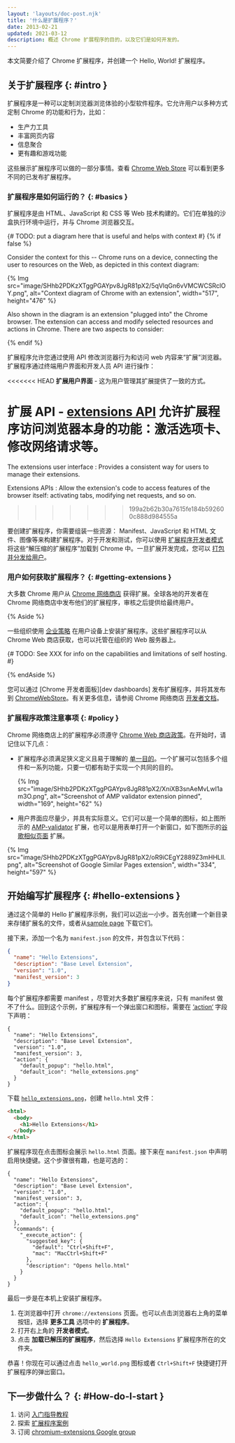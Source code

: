 ```yaml
---
layout: 'layouts/doc-post.njk'
title: '什么是扩展程序？'
date: 2013-02-21
updated: 2021-03-12
description: 概述 Chrome 扩展程序的目的，以及它们是如何开发的。
---
```


本文简要介绍了 Chrome 扩展程序，并创建一个 Hello, World! 扩展程序。

## 关于扩展程序 {: #intro }

扩展程序是一种可以定制浏览器浏览体验的小型软件程序。它允许用户以多种方式定制 Chrome 的功能和行为，比如：

- 生产力工具
- 丰富网页内容
- 信息聚合
- 更有趣和游戏功能

这些展示扩展程序可以做的一部分事情。查看 [Chrome Web Store][cws] 可以看到更多不同的已发布扩展程序。

### 扩展程序是如何运行的？ {: #basics }

扩展程序是由 HTML、JavaScript 和 CSS 等 Web 技术构建的。它们在单独的沙盒执行环境中运行，并与 Chrome 浏览器交互。

{# TODO: put a diagram here that is useful and helps with context #}
{% if false %}

Consider the context for this -- Chrome runs on a device, connecting the user to resources on the Web, as depicted in this context diagram:

{% Img src="image/SHhb2PDKzXTggPGAYpv8JgR81pX2/5qVlqGn6vVMCWCSRclOY.png", alt="Context diagram of Chrome with an extension", width="517", height="476" %}

Also shown in the diagram is an extension "plugged into" the Chrome browser. The extension can access and modify selected resources and actions in Chrome. There are two aspects to consider:

{% endif %}

扩展程序允许您通过使用 API 修改浏览器行为和访问 web 内容来“扩展”浏览器。扩展程序通过终端用户界面和开发人员 API 进行操作：

<<<<<<< HEAD
**扩展用户界面** - 这为用户管理其扩展提供了一致的方式。

**扩展 API** - [extensions API](/docs/extensions/reference/) 允许扩展程序访问浏览器本身的功能：激活选项卡、修改网络请求等。
=======
The extensions user interface
: Provides a consistent way for users to manage their extensions.

Extensions APIs
: Allow the extension's code to access features of the browser itself: activating tabs, modifying net requests, and so on.
>>>>>>> 199a2b62b30a7615fe184b592600c888d984555a

要创建扩展程序，你需要组装一些资源： Manifest、JavaScript 和 HTML 文件、图像等来构建扩展程序。对于开发和测试，你可以使用 [扩展程序开发者模式][devmode] 将这些“解压缩的扩展程序”加载到 Chrome 中。一旦扩展开发完成，您可以 [打包并分发给用户][cws-publish]。

### 用户如何获取扩展程序？ {: #getting-extensions }

大多数 Chrome 用户从 [Chrome 网络商店][cws] 获得扩展。全球各地的开发者在 Chrome 网络商店中发布他们的扩展程序，审核之后提供给最终用户。

{% Aside %}

一些组织使用 [企业策略][enterprise policies] 在用户设备上安装扩展程序。这些扩展程序可以从 Chrome Web 商店获取，也可以托管在组织的 Web 服务器上。

{# TODO: See XXX for info on the capabilities and limitations of self hosting. #}

{% endAside %}

您可以通过 [Chrome 开发者面板][dev dashboards] 发布扩展程序，并将其发布到 [ChromeWebStore][cws]。有关更多信息，请参阅 Chrome 网络商店 [开发者文档][cws-docs]。

### 扩展程序政策注意事项 {: #policy }

Chrome 网络商店上的扩展程序必须遵守 [Chrome Web 商店政策][cws-policies]。在开始时，请记住以下几点：

- 扩展程序必须满足狭义定义且易于理解的 [单一目的][single purpose]。一个扩展可以包括多个组件和一系列功能，只要一切都有助于实现一个共同的目的。

  {% Img src="image/SHhb2PDKzXTggPGAYpv8JgR81pX2/XniXB3snAeMvLwI1am3O.png", alt="Screenshot of AMP validator extension pinned", width="169", height="62" %}

- 用户界面应尽量少，并具有实际意义。它们可以是一个简单的图标，如上图所示的 [AMP-validator][amp-validator] 扩展，也可以是用表单打开一个新窗口，如下图所示的[谷歌相似页面][similar-pages-extension] 扩展。

{% Img src="image/SHhb2PDKzXTggPGAYpv8JgR81pX2/oR9iCEgY2889Z3mHHLll.png", alt="Screenshot of Google Similar Pages extension", width="334", height="597" %}

## 开始编写扩展程序 {: #hello-extensions }

通过这个简单的 Hello 扩展程序示例，我们可以迈出一小步。首先创建一个新目录来存储扩展名的文件，或者从[sample page][hello-sample] 下载它们。

接下来，添加一个名为 `manifest.json` 的文件，并包含以下代码：

```json
{
  "name": "Hello Extensions",
  "description": "Base Level Extension",
  "version": "1.0",
  "manifest_version": 3
}
```

每个扩展程序都需要 manifest ，尽管对大多数扩展程序来说，只有 manifest 做不了什么。回到这个示例，扩展程序有一个弹出窗口和图标，需要在 [‘action‘][action-field] 字段下声明：

```json/5-8
{
  "name": "Hello Extensions",
  "description": "Base Level Extension",
  "version": "1.0",
  "manifest_version": 3,
  "action": {
    "default_popup": "hello.html",
    "default_icon": "hello_extensions.png"
  }
}
```

下载 [`hello_extensions.png`][hello-uploader]，创建 `hello.html` 文件：

```html
<html>
  <body>
    <h1>Hello Extensions</h1>
  </body>
</html>
```

扩展程序现在点击图标会展示 `hello.html` 页面。接下来在 `manifest.json` 中声明启用快捷键。这个步骤很有趣，也是可选的：

```json/9-17
{
  "name": "Hello Extensions",
  "description": "Base Level Extension",
  "version": "1.0",
  "manifest_version": 3,
  "action": {
    "default_popup": "hello.html",
    "default_icon": "hello_extensions.png"
  },
  "commands": {
    "_execute_action": {
      "suggested_key": {
        "default": "Ctrl+Shift+F",
        "mac": "MacCtrl+Shift+F"
      },
      "description": "Opens hello.html"
    }
  }
}
```

最后一步是在本机上安装扩展程序。

1. 在浏览器中打开 `chrome://extensions` 页面。也可以点击浏览器右上角的菜单按钮，选择 **更多工具** 选项中的 **扩展程序**。
2. 打开右上角的 **开发者模式**。
3. 点击 **加载已解压的扩展程序**，然后选择 `Hello Extensions` 扩展程序所在的文件夹。

恭喜！你现在可以通过点击 `hello_world.png` 图标或者 `Ctrl+Shift+F` 快捷键打开扩展程序的弹出窗口。

## 下一步做什么？ {: #How-do-I-start }

1. 访问 [入门指导教程][getstarted-tut]
1. 探索 [扩展程序案例][extension samples]
1. 订阅 [chromium-extensions Google group][crx-group]

[amp-validator]: https://chrome.google.com/webstore/detail/amp-validator/nmoffdblmcmgeicmolmhobpoocbbmknc
[action-field]: /docs/extensions/reference/action
[crx-group]: http://groups.google.com/a/chromium.org/group/chromium-extensions
[cws]: https://chrome.google.com/webstore
[cws-docs]: /docs/webstore
[cws-policies]: /docs/webstore/program-policies/
[cws-publish]: /docs/webstore/publish/
[devmode]: /docs/extensions/mv3/getstarted/#manifest
[dev-dashboard]: https://chrome.google.com/webstore/devconsole
[enterprise policies]: https://cloud.google.com/docs/chrome-enterprise/policies/
[extension samples]: https://github.com/GoogleChrome/chrome-extensions-samples
[getstarted-tut]: /docs/extensions/mv3/getstarted
[hello-sample]: /docs/extensions/mv3/samples#search:hello
[hello-uploader]: https://storage.googleapis.com/web-dev-uploads/image/WlD8wC6g8khYWPJUsQceQkhXSlv1/gmKIT88Ha1z8VBMJFOOH.png
[similar-pages-extension]: https://chrome.google.com/webstore/detail/google-similar-pages/pjnfggphgdjblhfjaphkjhfpiiekbbej
[single purpose]: /docs/extensions/mv3/single_purpose
